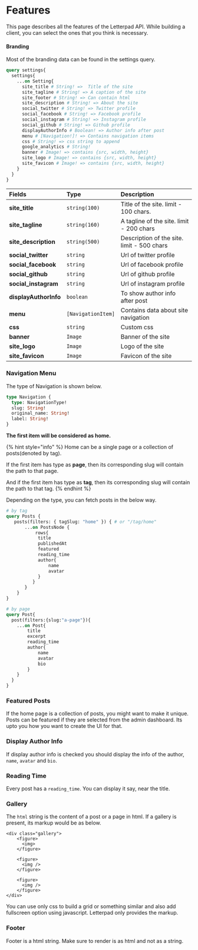 # Features

This page describes all the features of the Letterpad API. While building a client, you can select the ones that you think is necessary.



#### Branding

Most of the branding data can be found in the settings query.

```graphql
query settings{
  settings{
    ...on Setting{
      site_title # String! =>  Title of the site
      site_tagline # String! => A caption of the site
      site_footer # String! => Can contain html
      site_description # String! => About the site
      social_twitter # String! => Twitter profile
      social_facebook # String! => Facebook profile
      social_instagram # String! => Instagram profile
      social_github # String! => Github profile
      displayAuthorInfo # Boolean! => Author info after post 
      menu # [Navigation!]! => Contains navigation items
      css # String! => css string to append
      google_analytics # String! 
      banner # Image! => contains {src, width, height}
      site_logo # Image! => contains {src, width, height}
      site_favicon # Image! => contains {src, width, height}
    }
  }
}    
```

| Fields | Type | Description |
| :--- | :--- | :--- |
| **site\_title** | `string(100)` | Title of the site. limit - 100 chars. |
| **site\_tagline** | `string(160)` | A tagline of the site. limit - 200 chars |
| **site\_description** | `string(500)` | Description of the site. limit - 500 chars |
| **social\_twitter** | `string` | Url of twitter profile |
| **social\_facebook** | `string` | Url of facebook profile |
| **social\_github** | `string` | Url of github profile |
| **social\_instagram** | `string` | Url of instagram profile |
| **displayAuthorInfo** | `boolean` | To show author info after post |
| **menu** | `[NavigationItem]` | Contains data about site navigation |
| **css** | `string` | Custom css  |
| **banner** | `Image` | Banner of the site |
| **site\_logo** | `Image` | Logo of the site |
| **site\_favicon** | `Image` | Favicon of the site |

### 

### Navigation Menu

The type of Navigation is shown below.

```graphql
type Navigation {
  type: NavigationType!
  slug: String!
  original_name: String!
  label: String!
}
```

**The first item will be considered as home.**

{% hint style="info" %}
Home can be a single page or a collection of posts\(denoted by tag\). 

If the first item has type as **page**, then its corresponding slug will contain the path to that page.

And if the first item has type as **tag**, then its corresponding slug will contain the path to that tag.
{% endhint %}

Depending on the type, you can fetch posts in the below way.

```graphql
# by tag
query Posts {
   posts(filters: { tagSlug: "home" }) { # or "/tag/home"
       ...on PostsNode {
           rows{
            title
           	publishedAt
            featured
            reading_time
            author{
                name
                avatar
            }
          }
       }
    }
}

# by page
query Post{
  post(filters:{slug:"a-page"}){
    ...on Post{
        title
      	excerpt
        reading_time
        author{
            name
            avatar
            bio
        }
    }
  }
}
```

### 

### Featured Posts

If the home page is a collection of posts, you might want to make it unique. Posts can be featured if they are selected from the admin dashboard. Its upto you how you want to create the UI for that.

### 

### Display Author Info

If  display author info is checked you should display the info of the author, `name`, `avatar` and `bio`.

### 

### Reading Time

Every post has a `reading_time`. You can display it say, near the title.

### 

### Gallery

The `html` string is the content of a post or a page in html. If a gallery is present, its markup would be as below.

```markup
<div class="gallery">
    <figure>
      <img>
    </figure>
    
    <figure>
      <img />
    </figure>
    
    <figure>
      <img />
    </figure>
</div>
```

You can use only css to build a grid or something similar and also add fullscreen option using javascript. Letterpad only provides the markup. 



### Footer

Footer is a html string. Make sure to render is as html and not as a string.





